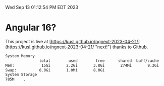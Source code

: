 Wed Sep 13 01:12:54 PM EDT 2023

# Angular 16?


This project is live at [https://kusl.github.io/ngnext-2023-04-21/](https://kusl.github.io/ngnext-2023-04-21/ "next!") thanks to Github.

```bash
System Memory
               total        used        free      shared  buff/cache   available
Mem:            15Gi       2.2Gi       3.8Gi       274Mi       9.3Gi        12Gi
Swap:          8.0Gi       1.0Mi       8.0Gi
System Storage
785M	.
```
